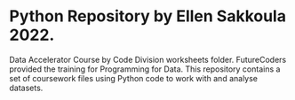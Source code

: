 # Python Repository by Ellen Sakkoula 2022.

Data Accelerator Course by Code Division worksheets folder. FutureCoders provided the training for Programming for Data. This repository contains a set of coursework files using Python code to work with and analyse datasets.
